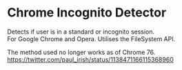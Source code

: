 Chrome Incognito Detector
======

Detects if user is in a standard or incognito session.
<br>
For Google Chrome and Opera. Utilises the FileSystem API.

The method used no longer works as of Chrome 76. https://twitter.com/paul_irish/status/1138471166115368960

